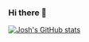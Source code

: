 ### Hi there 👋

[![Josh's GitHub stats](https://github-readme-stats.vercel.app/api?username=JoshuaJMiller&theme=gotham&hide=prs,contribs&show_icons-true)](https://github.com/anuraghazra/github-readme-stats)



<!--
**JoshuaJMiller/JoshuaJMiller** is a ✨ _special_ ✨ repository because its `README.md` (this file) appears on your GitHub profile.

Here are some ideas to get you started:

- 🔭 I’m currently working on ...
- 🌱 I’m currently learning ...
- 👯 I’m looking to collaborate on ...
- 🤔 I’m looking for help with ...
- 💬 Ask me about ...
- 📫 How to reach me: ...
- 😄 Pronouns: ...
- ⚡ Fun fact: ...
-->
